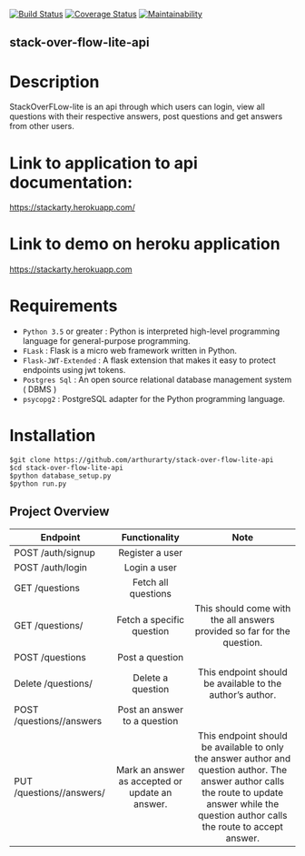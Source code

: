 [![Build Status](https://travis-ci.com/arthurarty/stack-over-flow-lite-api.svg?branch=develop)](https://travis-ci.com/arthurarty/stack-over-flow-lite-api)
[![Coverage Status](https://coveralls.io/repos/github/arthurarty/stack-over-flow-lite-api/badge.svg?branch=develop)](https://coveralls.io/github/arthurarty/stack-over-flow-lite-api?branch=develop)
[![Maintainability](https://api.codeclimate.com/v1/badges/841bea4173538cb7329b/maintainability)](https://codeclimate.com/github/arthurarty/stack-over-flow-lite-api/maintainability)

## stack-over-flow-lite-api 
# Description

StackOverFLow-lite is an api through which users can login, view all questions with their respective answers, post questions and get answers from other users.  
# Link to application to api documentation: 
https://stackarty.herokuapp.com/
# Link to demo on heroku application
https://stackarty.herokuapp.com

# Requirements
* `Python 3.5` or greater : Python is interpreted high-level programming language for general-purpose programming. 
* `FLask` : Flask is a micro web framework written in Python.
* `Flask-JWT-Extended` : A flask extension that makes it easy to protect endpoints using jwt tokens. 
* `Postgres Sql` : An open source relational database management system ( DBMS )
* `psycopg2` : PostgreSQL adapter for the Python programming language. 

# Installation
```
$git clone https://github.com/arthurarty/stack-over-flow-lite-api
$cd stack-over-flow-lite-api
$python database_setup.py
$python run.py
```

Project Overview
--------------------------------
|Endpoint |Functionality |Note |
|---------|:------------:|:---:|
|POST /auth/signup|Register a user| |
|POST /auth/login |Login a user | |
|GET /questions |Fetch all questions | |
|GET /questions/<questionId>|Fetch a specific question|This should come with the all  answers provided so far for the question.
|POST /questions|Post a question| |
|Delete /questions/<questionId>|Delete a question| This endpoint should be available to the author’s author.
|POST /questions/<questionId>/answers|Post an answer to a question| |
|PUT /questions/<questionId>/answers/<answerId> | Mark an answer as accepted or update an answer. |This endpoint should be available to only the answer author and question author. The answer author calls the route to update answer while the question author calls the route to accept answer.
 
